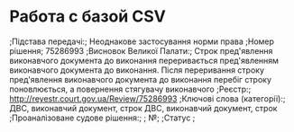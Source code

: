 <!-- TITLE: Главная -->
<!-- SUBTITLE: A quick summary of Home -->

# Работа с базой CSV

;Підстава передачі:; Неоднакове застосування норми права
;Номер рішення; 75286993
;Висновок Великої Палати:; Строк пред'явлення виконавчого документа до виконання переривається пред'явленням виконавчого документа до виконання. Після переривання строку пред'явлення виконавчого документа до виконання перебіг строку поновлюється, а повернення стягувачу виконавчого
;Реєстр:;	 http://reyestr.court.gov.ua/Review/75286993
;Ключові слова (категорії):; ДВС, виконавчий документ, строк ДВС, виконавчий документ, строк
;Проаналізоване судове рішення:;	; №; 
;Статус ;  

